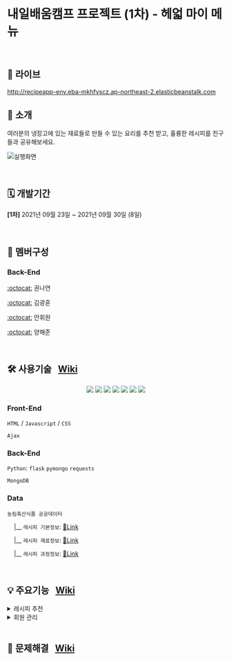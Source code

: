 # 내일배움캠프 프로젝트 (1차) - 헤얿 마이 메뉴

<br>

## 🔗 라이브
<a href="http://nayeonkwon.shop">http://recipeapp-env.eba-mkhfvscz.ap-northeast-2.elasticbeanstalk.com</a>

## 📢 소개
여러분의 냉장고에 있는 재료들로 만들 수 있는 요리를 추천 받고, 훌륭한 레시피를 친구들과 공유해보세요.

![실행화면](https://user-images.githubusercontent.com/43202607/135443176-6dfae082-289a-4b4c-9ba8-b75cd0147e4c.gif)

<br>

## 🗓 개발기간
**[1차]** 2021년 09월 23일 ~ 2021년 09월 30일 (8일)

<br>

## 🧙 멤버구성
### Back-End

[:octocat:](https://github.com/hellonayeon) 권나연

[:octocat:](https://github.com/KKHoon210417) 김광훈 

[:octocat:](https://github.com/HWON0720) 안휘원 

[:octocat:](https://github.com/profoundsea25) 양해준

<br>

## 🛠 사용기술 &nbsp; [Wiki](https://github.com/hellonayeon/recipe-recommend-service/wiki/%EC%82%AC%EC%9A%A9-%EA%B8%B0%EC%88%A0-%EC%86%8C%EA%B0%9C)

<p align="center">
  <img src="https://img.shields.io/badge/Python-3766AB?style=flat-square&logo=Python&logoColor=white"/>
  <img src="https://img.shields.io/badge/JavaScript-ffb13b?style=flat-square&logo=javascript&logoColor=white"/>
  <img src="https://img.shields.io/badge/HTML-E34F26?style=flat-square&logo=html5&logoColor=white"/>
  <img src="https://img.shields.io/badge/CSS-1572B6?style=flat-square&logo=css3&logoColor=white"/>
  <img src="https://img.shields.io/badge/mongoDB-47A248?style=flat-square&logo=mongodb&logoColor=white"/>
  <img src="https://img.shields.io/badge/PyCharm-000000?style=flat-square&logo=pycharm&logoColor=white"/>
  <img src="https://img.shields.io/badge/aws-333664?style=flat-square&logo=amazon-aws&logoColor=white"/>
</p>

### Front-End

`HTML` / `Javascript` / `CSS`

`Ajax`

### Back-End

`Python`: `flask` `pymongo` `requests`

`MongoDB`

### Data

`농림축산식품 공공데이터`

&nbsp;&nbsp;&nbsp; |__ `레시피 기본정보`: [🔗Link](https://data.mafra.go.kr/opendata/data/indexOpenDataDetail.do?data_id=20150827000000000464&filter_ty=)

&nbsp;&nbsp;&nbsp; |__ `레시피 재료정보`: [🔗Link](https://data.mafra.go.kr/opendata/data/indexOpenDataDetail.do?data_id=20150827000000000465&filter_ty=)

&nbsp;&nbsp;&nbsp; |__ `레시피 과정정보`: [🔗Link](https://data.mafra.go.kr/opendata/data/indexOpenDataDetail.do?data_id=20150827000000000466&filter_ty=)

<br>

## 💡 주요기능 &nbsp; [Wiki](https://github.com/hellonayeon/recipe-recommend-service/wiki/%EC%A3%BC%EC%9A%94-%EA%B8%B0%EB%8A%A5-%EC%86%8C%EA%B0%9C)

<details markdown="1">
<summary>레시피 추천</summary>

#### 재료 선택
     
What's in my 냉장고? 자신이 가지고 있는 재료를 입력할 수 있습니다.

*  입력한 재료 텍스트 자동완성
*  원하는 음식 분류 선택
*  난이도, 조리시간 선택

#### 레시피 검색
입력한 재료들로 만들 수 있는 레시피를 검색합니다.
   
* `농림축산식품 Open API` 응답 데이터를 DB에 저장
*  입력받은 재료와 옵션을 기반으로 레시피 검색

#### 레시피 리스트 보기

검색 내용을 바탕으로 레시피를 추천합니다.
   
* 썸네일
* 레시피에 대한 간단한 요약
* 정렬 기준: 좋아요, 난이도, 조리시간
  
#### ♥ 좋아요
   
관심있는 레시피는 좋아요를 통해 저장이 가능합니다.
  
* 레시피 리스트와 상세 페이지에서 좋아요 선택
* 좋아요 취소

</details>

<details markdown="1">
<summary>회원 관리</summary>

#### 회원가입 및 로그인

이메일 및 소셜앱을 통해 회원가입/로그인을 합니다.

* 마이페이지에서 개인 정보 수정 가능

### 즐겨찾기 목록

`♥ 좋아요`를 누른 레시피들을 확인할 수 있습니다.

### 등록한 레시피 목록

자신이 등록한 레시피 리스트를 확인가능합니다.
  
</details>


<br>

## 👾 문제해결 &nbsp; [Wiki](https://github.com/hellonayeon/recipe-recommend-service/wiki/%EB%AC%B8%EC%A0%9C-%ED%95%B4%EA%B2%B0-%EA%B3%BC%EC%A0%95)
 
